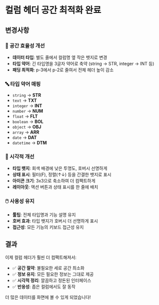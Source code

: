 # 컬럼 헤더 공간 최적화 완료

## 변경사항

### 🎯 공간 효율성 개선
- **데이터 타입**: 별도 줄에서 컬럼명 옆 작은 뱃지로 변경
- **타입 약어**: 긴 타입명을 3글자 약어로 축약 (string → STR, integer → INT 등)
- **패딩 최적화**: p-3에서 p-2로 줄여서 전체 헤더 높이 감소

### 🔤 타입 약어 매핑
- `string` → **STR**
- `text` → **TXT**  
- `integer` → **INT**
- `number` → **NUM**
- `float` → **FLT**
- `boolean` → **BOL**
- `object` → **OBJ**
- `array` → **ARR**
- `date` → **DAT**
- `datetime` → **DTM**

### 🎨 시각적 개선
- **타입 뱃지**: 회색 배경에 낮은 투명도, 호버시 선명하게
- **상태 표시**: 필터(F), 정렬(↑↓) 등을 간결한 뱃지로 표시
- **아이콘 크기**: 3x3으로 축소하여 더 컴팩트하게
- **레이아웃**: 액션 버튼과 상태 표시를 한 줄에 배치

### 🖱️ 사용성 유지
- **툴팁**: 전체 타입명과 기능 설명 유지
- **호버 효과**: 타입 뱃지가 호버시 더 선명하게 표시
- **접근성**: 모든 기능의 키보드 접근성 유지

## 결과

이제 컬럼 헤더가 훨씬 더 컴팩트해져서:
- ✅ **공간 절약**: 불필요한 세로 공간 최소화
- ✅ **정보 유지**: 모든 필요한 정보는 그대로 제공
- ✅ **시각적 정리**: 깔끔하고 정돈된 인터페이스
- ✅ **반응성**: 좁은 컬럼에서도 잘 동작

더 많은 데이터를 화면에 볼 수 있게 되었습니다!
